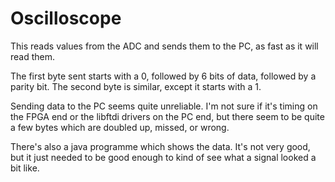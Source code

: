 Oscilloscope
============

This reads values from the ADC and sends them to the PC, as fast as it will read them.

The first byte sent starts with a 0, followed by 6 bits of data, followed by a parity bit.
The second byte is similar, except it starts with a 1.

Sending data to the PC seems quite unreliable. I'm not sure if it's timing on the FPGA end
or the libftdi drivers on the PC end, but there seem to be quite a few bytes which are
doubled up, missed, or wrong.

There's also a java programme which shows the data. It's not very good, but it just needed
to be good enough to kind of see what a signal looked a bit like.


